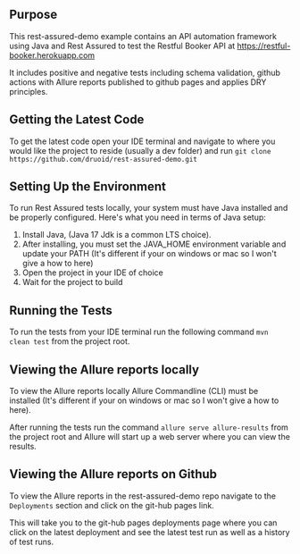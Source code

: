 ## Purpose

This rest-assured-demo example contains an API automation framework using Java and Rest Assured to test the Restful
Booker API at https://restful-booker.herokuapp.com

It includes positive and negative tests including schema validation, github actions with Allure reports published to github pages and applies DRY principles.

## Getting the Latest Code

To get the latest code open your IDE terminal and navigate to where you would like the project to reside (usually a dev folder) and run `git clone https://github.com/druoid/rest-assured-demo.git`

## Setting Up the Environment

To run Rest Assured tests locally, your system must have Java installed and be properly configured. Here's what you need in terms of Java setup:

1. Install Java, (Java 17 Jdk is a common LTS choice).
2. After installing, you must set the JAVA_HOME environment variable and update your PATH (It's different if your on windows or mac so I won't give a how to here)
4. Open the project in your IDE of choice  
5. Wait for the project to build

## Running the Tests

To run the tests from your IDE terminal run the following command `mvn clean test` from the project root.

## Viewing the Allure reports locally

To view the Allure reports locally Allure Commandline (CLI) must be installed (It's different if your on windows or mac so I won't give a how to here).  


After running the tests run the command `allure serve allure-results` from the project root and Allure will start up a web server where you can view the results.

## Viewing the Allure reports on Github

To view the Allure reports in the rest-assured-demo repo navigate to the `Deployments` section and click on the git-hub pages link. 

This will take you to the git-hub pages deployments page where you can click on the latest deployment and see the latest test run as well as a history of test runs.